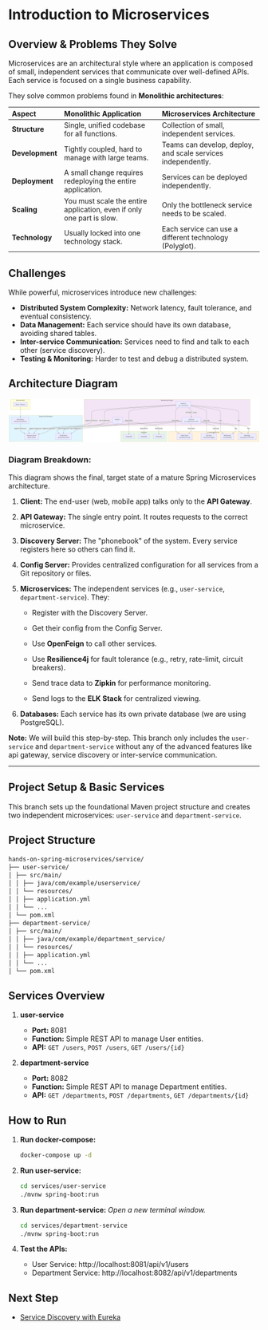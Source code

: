 # Introduction to Microservices

## Overview & Problems They Solve

Microservices are an architectural style where an application is composed of small, independent services that communicate over well-defined APIs. Each service is focused on a single business capability.

They solve common problems found in **Monolithic architectures**:

| Aspect | Monolithic Application | Microservices Architecture |
| :--- | :--- | :--- |
| **Structure** | Single, unified codebase for all functions. | Collection of small, independent services. |
| **Development** | Tightly coupled, hard to manage with large teams. | Teams can develop, deploy, and scale services independently. |
| **Deployment** | A small change requires redeploying the entire application. | Services can be deployed independently. |
| **Scaling** | You must scale the entire application, even if only one part is slow. | Only the bottleneck service needs to be scaled. |
| **Technology** | Usually locked into one technology stack. | Each service can use a different technology (Polyglot). |

## Challenges

While powerful, microservices introduce new challenges:
*   **Distributed System Complexity:** Network latency, fault tolerance, and eventual consistency.
*   **Data Management:** Each service should have its own database, avoiding shared tables.
*   **Inter-service Communication:** Services need to find and talk to each other (service discovery).
*   **Testing & Monitoring:** Harder to test and debug a distributed system.

## Architecture Diagram
![Architecture Diagram](resources/microservice-architecture.png)

### **Diagram Breakdown:**

This diagram shows the final, target state of a mature Spring Microservices architecture.

1. **Client:** The end-user (web, mobile app) talks only to the **API Gateway**.

2. **API Gateway:** The single entry point. It routes requests to the correct microservice.

3. **Discovery Server:** The "phonebook" of the system. Every service registers here so others can find it.

4. **Config Server:** Provides centralized configuration for all services from a Git repository or files.

5. **Microservices:** The independent services (e.g., `user-service`, `department-service`). They:

    * Register with the Discovery Server.

    * Get their config from the Config Server.

    * Use **OpenFeign** to call other services.

    * Use **Resilience4j** for fault tolerance (e.g., retry, rate-limit, circuit breakers).

    * Send trace data to **Zipkin** for performance monitoring.

    * Send logs to the **ELK Stack** for centralized viewing.

6. **Databases:** Each service has its own private database (we are using PostgreSQL).

**Note:** We will build this step-by-step. This branch only includes the `user-service` and `department-service` without any of the advanced features like api gateway, service discovery or inter-service communication.

---

## Project Setup & Basic Services

This branch sets up the foundational Maven project structure and creates two independent microservices: `user-service` and `department-service`.

## Project Structure
```
hands-on-spring-microservices/service/
├── user-service/
│ ├── src/main/
│ │ ├── java/com/example/userservice/
│ │ └── resources/
│ │ ├── application.yml
│ │ └── ...
│ └── pom.xml
├── department-service/
│ ├── src/main/
│ │ ├── java/com/example/department_service/
│ │ └── resources/
│ │ ├── application.yml
│ │ └── ...
│ └── pom.xml
```

## Services Overview

1.  **user-service**
    *   **Port:** 8081
    *   **Function:** Simple REST API to manage User entities.
    *   **API:** `GET /users`, `POST /users`, `GET /users/{id}`

2.  **department-service**
    *   **Port:** 8082
    *   **Function:** Simple REST API to manage Department entities.
    *   **API:** `GET /departments`, `POST /departments`, `GET /departments/{id}`

## How to Run
1. **Run docker-compose:**
    ```bash
    docker-compose up -d
    ```
2. **Run user-service:**
    ```bash
    cd services/user-service
    ./mvnw spring-boot:run
    ```

3. **Run department-service:**
    *Open a new terminal window.*
    ```bash
    cd services/department-service
    ./mvnw spring-boot:run
    ```

4. **Test the APIs:**
    *   User Service: http://localhost:8081/api/v1/users
    *   Department Service: http://localhost:8082/api/v1/departments
 
## Next Step
*   [Service Discovery with Eureka](https://github.com/your-username/hands-on-spring-microservices/tree/discovery-server)
